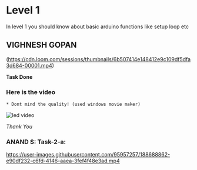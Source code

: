 
# Level 1

In level 1 you should know about basic arduino functions like setup loop etc 
## VIGHNESH GOPAN
(https://cdn.loom.com/sessions/thumbnails/6b507414e148412e9c109df5dfa3d684-00001.mp4)


**Task Done**
### Here is the video 
    * Dont mind the quality! (used windows movie maker)


![led video](https://user-images.githubusercontent.com/79564956/188667672-d2c8e0d3-1a71-4023-9c83-f576e0f12366.gif)



*Thank You*

### ANAND S: Task-2-a:


https://user-images.githubusercontent.com/95957257/188688862-e90df232-c6fd-4146-aaea-3fef4f48e3ad.mp4

